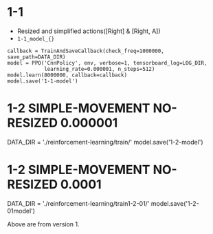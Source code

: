 # 1-1
- Resized and simplified actions([Right] & [Right, A]) 
- `1-1_model_{}`
```
callback = TrainAndSaveCallback(check_freq=1000000, save_path=DATA_DIR)
model = PPO('CnnPolicy', env, verbose=1, tensorboard_log=LOG_DIR,
            learning_rate=0.000001, n_steps=512)
model.learn(8000000, callback=callback)
model.save('1-1-model')
```

# 1-2 SIMPLE-MOVEMENT NO-RESIZED 0.000001
DATA_DIR = './reinforcement-learning/train/'
model.save('1-2-model')

# 1-2 SIMPLE-MOVEMENT NO-RESIZED 0.0001
DATA_DIR = './reinforcement-learning/train1-2-01/'
model.save('1-2-01model')

Above are from version 1.

